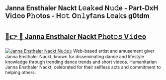 ## Janna Ensthaler Nackt L𝚎a𝚔ed N𝚞𝚍e - Part-DxH Vi𝚍𝚎o P𝚑𝚘tos - H𝚘𝚝 O𝚗𝚕yf𝚊ns L𝚎a𝚔s g0tdm

# <h2><a href="http://kf94jkz.oniu.top/?m=Janna+Ensthaler+Nackt">🔗👉 🔴 Janna Ensthaler Nackt P𝚑ot𝚘𝚜 V𝚒d𝚎o</a></h2>

[![Janna Ensthaler Nackt Nu𝚍e𝚜](https://i.imgur.com/0qMVB7G.gif)](http://kf94jkz.oniu.top/?m=Janna+Ensthaler+Nackt)
Web-based artist and amusement giver Janna Ensthaler Nackt, known for disseminating dance and lifestyle knowledge through trending dance trends and short videos. Humanitarian Janna Ensthaler Nackt, celebrated for their selfless acts and commitment to helping others.  
